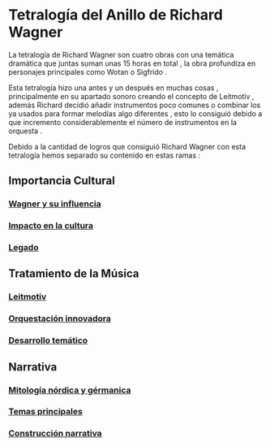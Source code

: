 # Tetralogía del Anillo de Richard Wagner

La tetralogía de Richard Wagner son cuatro obras con una temática dramática que juntas suman unas 15 horas en total , la obra profundiza en personajes principales como Wotan o Sigfrido .

Esta tetralogía hizo una antes y un después en muchas cosas , principalmente en su apartado sonoro creando el concepto de Leitmotiv , además Richard decidió añadir instrumentos poco comunes o combinar los ya usados para formar melodías algo diferentes , esto lo consiguió debido a que incremento considerablemente el número de instrumentos en la orquesta .

Debido a la cantidad de logros que consiguió Richard Wagner con esta tetralogía hemos separado su contenido en estas ramas :

## Importancia Cultural

### [Wagner y su influencia](https://github.com/Marcosalu/Tetralogia.github.io/blob/html/Wagner%20y%20su%20influencia.md)

### [Impacto en la cultura](https://github.com/Marcosalu/Tetralogia.github.io/blob/html/Impacto%20en%20la%20cultura.md)

### [Legado](https://github.com/Marcosalu/Tetralogia.github.io/blob/html/Legado.md)

## Tratamiento de la Música

### [Leitmotiv](https://github.com/Marcosalu/Tetralogia.github.io/blob/html/Leitmotiv.md)

### [Orquestación innovadora](https://github.com/Marcosalu/Tetralogia.github.io/blob/html/Orquestaci%C3%B3n%20innovadora.md)

### [Desarrollo temático](https://github.com/Marcosalu/Tetralogia.github.io/blob/html/Desarrollo%20tem%C3%A1tico.md)

## Narrativa

### [Mitología nórdica y gérmanica](https://github.com/Marcosalu/Tetralogia.github.io/blob/html/Mitolog%C3%ADa%20n%C3%B3rdica%20y%20germ%C3%A1nica.md)

### [Temas principales](https://github.com/Marcosalu/Tetralogia.github.io/blob/html/Temas%20principales.md)

### [Construcción narrativa](https://github.com/Marcosalu/Tetralogia.github.io/blob/html/Construcci%C3%B3n%20narrativa.md)



